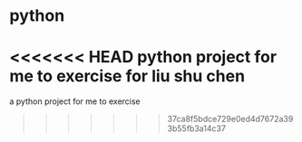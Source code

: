 # python
<<<<<<< HEAD
python project for me to exercise
for liu shu chen 
=======
a  python project for me to exercise
>>>>>>> 37ca8f5bdce729e0ed4d7672a393b55fb3a14c37
